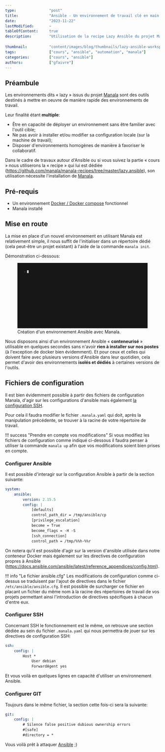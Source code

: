 ```yaml
---
type:               "post"
title:              "Ansible - Un environnement de travail clé en main avec Lazy Ansible."
date:               "2023-11-22"
lastModified:       ~
tableOfContent:     true
description:        "Utilisation de la recipe Lazy Ansible du projet Manala pour mettre en oeuvre un environnement de travail dédié Ansible."

thumbnail:          "content/images/blog/thumbnails/lazy-ansible-workspace.jpg"
tags:               ["cours", "ansible", "automation", "manala"]
categories:         ["cours", "ansible"]
authors:            ["gfaivre"]
---
```


## Préambule

Les environnements dits « lazy » issus du projet [Manala](https://github.com/manala/manala-recipes) sont des outils destinés à mettre en oeuvre de manière rapide des environnements de travail.

Leur finalité étant **multiple**:

- Être en capacité de déployer un environnement sans être familier avec l'outil cible;
- Ne pas avoir à installer et/ou modifier sa configuration locale (sur la machine de travail);
- Disposer d'environnements homogènes de manière à favoriser le collaboratif.

Dans le cadre de travaux autour d'Ansible ou si vous suivez la partie « cours » nous utiliserons la « recipe » qui lui est dédiée (https://github.com/manala/manala-recipes/tree/master/lazy.ansible), son utilisation nécessite l'installation de [Manala](https://manala.github.io/manala/installation/).

## Pré-requis

- Un environnement [Docker / Docker compose](https://docs.docker.com/engine/install/) fonctionnel
- Manala installé

## Mise en route 

La mise en place d'un nouvel environnement en utilisant Manala est relativement simple, il nous suffit de l'initialiser dans un répertoire dédié (cela peut-être un projet existant) à l'aide de la commande `manala init`. 

Démonstration ci-dessous:

<figure>
    <img src="content/images/blog/2023/ansible/lazy-ansible/manala_init.gif">
    <figcaption>
      <span class="figure__legend">Création d'un environnement Ansible avec Manala.</span>
    </figcaption>
</figure>

Nous disposons ainsi d'un environnement Ansible « **conteneurisé** » utilisable en quelques secondes sans n'avoir **rien à installer sur nos postes** (à l'exception de docker bien évidemment).
Et pour ceux et celles qui doivent faire avec plusieurs versions d'Ansible dans leur quotidien, cela permet d'avoir des environnements **isolés et dédiés** à certaines versions de l'outils.

## Fichiers de configuration

Il est bien évidemment possible à partir des fichiers de configuration Manala, d'agir sur les configurations d'ansible mais également [la configuration SSH](/blog/cours/utiliser-la-configuration-ssh-client).

Pour cela il faudra modifier le fichier `.manala.yaml` qui doit, après la manipulation précédente, se trouver à la racine de votre répertoire de travail.

!!! success "Prendre en compte vos modifications"
    Si vous modifiez les fichiers de configuration comme indiqué ci-dessous il faudra penser à utiliser la commande `manala up` afin que vos modifications soient bien prises en compte.

### Configurer Ansible 

Il est possible d'interagir sur la configuration Ansible à partir de la section suivante: 

```yaml
system:
    ansible:
        version: 2.15.5
        config: |
            [defaults]
            control_path_dir = /tmp/ansible/cp
            [privilege_escalation]
            become = True
            become_flags = -H -S
            [ssh_connection]
            control_path = /tmp/%%h-%%r
```

On notera qu'il est possible d'agir sur la version d'ansible utilisée dans notre conteneur Docker mais également sur les directives de configuration propres à Ansible (https://docs.ansible.com/ansible/latest/reference_appendices/config.html).

!!! info "Le fichier ansible.cfg"
    Les modifications de configuration comme ci-dessus se traduisent par l'ajout de directives dans le fichier `/etc/ansible/ansible.cfg`. Il est possible de surcharger ce fichier en placant un fichier du même nom à la racine des répertoires de travail de vos projets permettant ainsi l'introduction de directives spécifiques à chacun d'entre eux.

### Configurer SSH

Concernant SSH le fonctionnement est le même, on retrouve une section dédiée au sein du fichier `.manala.yaml` qui nous permettra de jouer sur les directives de configuration SSH:

```yaml
ssh:
    config: |
        Host *
            User debian
            ForwardAgent yes
```

Et vous voilà en quelques lignes en capacité d'utiliser un environnement Ansible.

### Configurer GIT

Toujours dans le même fichier, la section cette fois-ci sera la suivante:

```yaml
git:
    config: |
        # Silence false positive dubious ownership errors
        #[safe]
        #directory = *
```

Vous voilà prêt à attaquer [Ansible](/blog/cours/ansible/ansible-premiers-pas) ;)
